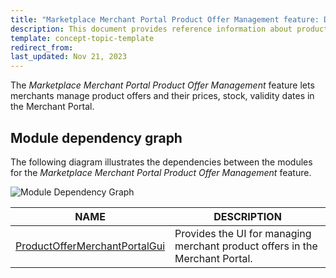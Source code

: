 ```yaml
---
title: "Marketplace Merchant Portal Product Offer Management feature: Domain model and relationships"
description: This document provides reference information about product offers in the Merchant Portal
template: concept-topic-template
redirect_from:
last_updated: Nov 21, 2023
---
```


The *Marketplace Merchant Portal Product Offer Management* feature lets merchants manage product offers and their prices, stock, validity dates in the Merchant Portal.

## Module dependency graph

The following diagram illustrates the dependencies between the modules for the *Marketplace Merchant Portal Product Offer Management* feature.

![Module Dependency Graph](https://confluence-connect.gliffy.net/embed/image/c7d38902-eec0-417d-94ce-31d1baf9599d.png?utm_medium=live&utm_source=custom)

| NAME | DESCRIPTION |
| --- | --- |
| [ProductOfferMerchantPortalGui](https://github.com/spryker/product-offer-merchant-portal-gui) | Provides the UI for managing merchant product offers in the Merchant Portal. |
